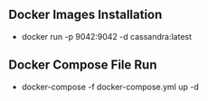 Docker Images Installation
---
* docker run -p 9042:9042 -d cassandra:latest

Docker Compose File Run
---
* docker-compose -f docker-compose.yml up -d